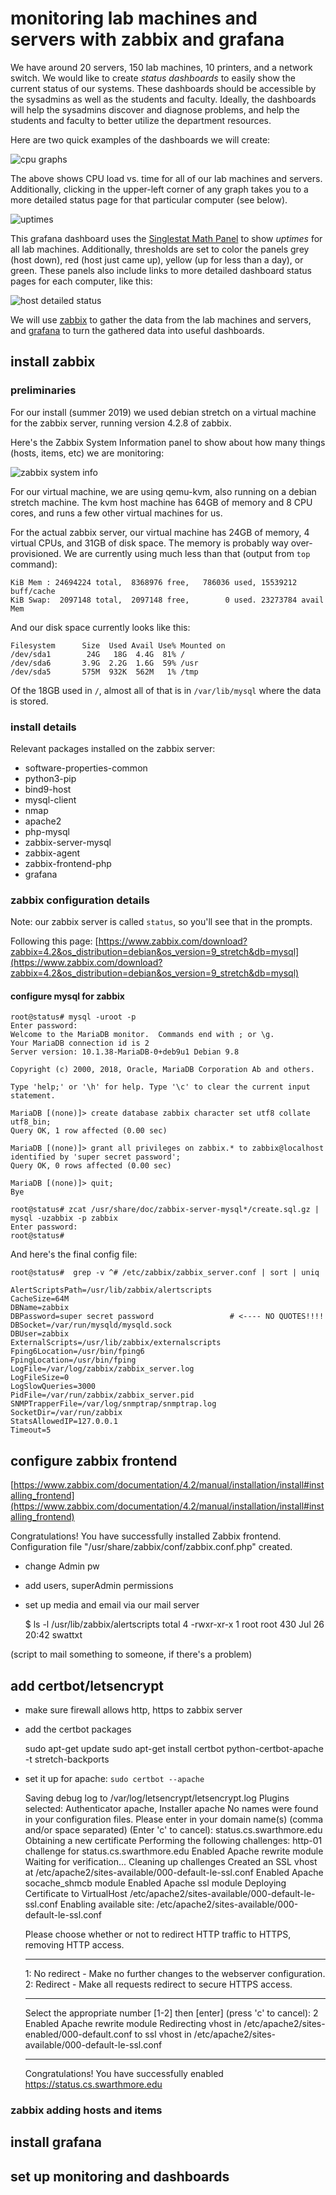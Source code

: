 # monitoring lab machines and servers with zabbix and grafana

We have around 20 servers, 150 lab machines, 10 printers, and a network
switch. We would like to create *status dashboards* to easily show the
current status of our systems. These dashboards should be accessible by the
sysadmins as well as the students and faculty. Ideally, the dashboards
will help the sysadmins discover and diagnose problems, and help the
students and faculty to better utilize the department resources.

Here are two quick examples of the dashboards we will create:

![cpu graphs](images/cpuloads.png)

The above shows CPU load vs. time for all of our lab machines and
servers. Additionally, clicking in the upper-left corner of any graph
takes you to a more detailed status page for that particular computer
(see below).

![uptimes](images/uptimes.png)

This grafana dashboard uses the 
[Singlestat Math Panel](https://grafana.com/grafana/plugins/blackmirror1-singlestat-math-panel)
to show *uptimes* for all lab machines. Additionally, thresholds are set
to color the panels grey (host down), red (host just came up), yellow (up
for less than a day), or green. These panels also include links to 
more detailed dashboard status pages for each computer, like this:

![host detailed status](images/hoststatus.png)

We will use [zabbix](https://www.zabbix.com/manuals) to gather 
the data from the lab machines and servers, and
[grafana](https://grafana.com/) to turn the gathered data into
useful dashboards.

## install zabbix

### preliminaries

For our install (summer 2019) we used debian stretch on a virtual
machine for the zabbix server, running version 4.2.8 of zabbix.

Here's the Zabbix System Information panel to show about how many things
(hosts, items, etc) we are monitoring:

![zabbix system info](images/zabbixSysInfo.png)

For our virtual machine, we are using qemu-kvm, also running on a debian
stretch machine. The kvm host machine has 64GB of memory and 8 CPU
cores, and runs a few other virtual machines for us.

For the actual zabbix server, our virtual machine has 24GB of memory,
4 virtual CPUs, and 31GB of disk space. The memory is probably way
over-provisioned. We are currently using much less than that (output 
from `top` command):

    KiB Mem : 24694224 total,  8368976 free,   786036 used, 15539212 buff/cache
    KiB Swap:  2097148 total,  2097148 free,        0 used. 23273784 avail Mem

And our disk space currently looks like this:

    Filesystem      Size  Used Avail Use% Mounted on
    /dev/sda1        24G   18G  4.4G  81% /
    /dev/sda6       3.9G  2.2G  1.6G  59% /usr
    /dev/sda5       575M  932K  562M   1% /tmp

Of the 18GB used in `/`, almost all of that is in `/var/lib/mysql` where
the data is stored.

### install details

Relevant packages installed on the zabbix server:

- software-properties-common
- python3-pip
- bind9-host
- mysql-client
- nmap
- apache2
- php-mysql
- zabbix-server-mysql
- zabbix-agent
- zabbix-frontend-php
- grafana

### zabbix configuration details

Note: our zabbix server is called `status`, so you'll see that in the prompts.

Following this page:
[https://www.zabbix.com/download?zabbix=4.2&os_distribution=debian&os_version=9_stretch&db=mysql](https://www.zabbix.com/download?zabbix=4.2&os_distribution=debian&os_version=9_stretch&db=mysql)

#### configure mysql for zabbix

    root@status# mysql -uroot -p
    Enter password: 
    Welcome to the MariaDB monitor.  Commands end with ; or \g.
    Your MariaDB connection id is 2
    Server version: 10.1.38-MariaDB-0+deb9u1 Debian 9.8
    
    Copyright (c) 2000, 2018, Oracle, MariaDB Corporation Ab and others.
    
    Type 'help;' or '\h' for help. Type '\c' to clear the current input statement.
    
    MariaDB [(none)]> create database zabbix character set utf8 collate utf8_bin;
    Query OK, 1 row affected (0.00 sec)
    
    MariaDB [(none)]> grant all privileges on zabbix.* to zabbix@localhost identified by 'super secret password';
    Query OK, 0 rows affected (0.00 sec)
    
    MariaDB [(none)]> quit;
    Bye
    
    root@status# zcat /usr/share/doc/zabbix-server-mysql*/create.sql.gz | mysql -uzabbix -p zabbix
    Enter password: 
    root@status# 

And here's the final config file:

    root@status#  grep -v ^# /etc/zabbix/zabbix_server.conf | sort | uniq
    
    AlertScriptsPath=/usr/lib/zabbix/alertscripts
    CacheSize=64M
    DBName=zabbix
    DBPassword=super secret password                 # <---- NO QUOTES!!!!
    DBSocket=/var/run/mysqld/mysqld.sock
    DBUser=zabbix
    ExternalScripts=/usr/lib/zabbix/externalscripts
    Fping6Location=/usr/bin/fping6
    FpingLocation=/usr/bin/fping
    LogFile=/var/log/zabbix/zabbix_server.log
    LogFileSize=0
    LogSlowQueries=3000
    PidFile=/var/run/zabbix/zabbix_server.pid
    SNMPTrapperFile=/var/log/snmptrap/snmptrap.log
    SocketDir=/var/run/zabbix
    StatsAllowedIP=127.0.0.1
    Timeout=5

## configure zabbix frontend

[https://www.zabbix.com/documentation/4.2/manual/installation/install#installing_frontend](https://www.zabbix.com/documentation/4.2/manual/installation/install#installing_frontend)

Congratulations! You have successfully installed Zabbix frontend.
Configuration file "/usr/share/zabbix/conf/zabbix.conf.php" created.

- change Admin pw
- add users, superAdmin permissions
- set up media and email via our mail server

    $ ls -l /usr/lib/zabbix/alertscripts
    total 4
    -rwxr-xr-x 1 root root 430 Jul 26 20:42 swattxt

(script to mail something to someone, if there's a problem)

## add certbot/letsencrypt

- make sure firewall allows http, https to zabbix server
- add the certbot packages

    sudo apt-get update
    sudo apt-get install certbot python-certbot-apache -t stretch-backports

- set it up for apache: `sudo certbot --apache`

    Saving debug log to /var/log/letsencrypt/letsencrypt.log
    Plugins selected: Authenticator apache, Installer apache
    No names were found in your configuration files. Please enter in your domain
    name(s) (comma and/or space separated)  (Enter 'c' to cancel): status.cs.swarthmore.edu
    Obtaining a new certificate
    Performing the following challenges:
    http-01 challenge for status.cs.swarthmore.edu
    Enabled Apache rewrite module
    Waiting for verification...
    Cleaning up challenges
    Created an SSL vhost at /etc/apache2/sites-available/000-default-le-ssl.conf
    Enabled Apache socache_shmcb module
    Enabled Apache ssl module
    Deploying Certificate to VirtualHost /etc/apache2/sites-available/000-default-le-ssl.conf
    Enabling available site: /etc/apache2/sites-available/000-default-le-ssl.conf
     
    Please choose whether or not to redirect HTTP traffic to HTTPS, removing HTTP access.
    - - - - - - - - - - - - - - - - - - - - - - - - - - - - - - - - - - - - - - - -
    1: No redirect - Make no further changes to the webserver configuration.
    2: Redirect - Make all requests redirect to secure HTTPS access. 
    - - - - - - - - - - - - - - - - - - - - - - - - - - - - - - - - - - - - - - - -
    Select the appropriate number [1-2] then [enter] (press 'c' to cancel): 2
    Enabled Apache rewrite module
    Redirecting vhost in /etc/apache2/sites-enabled/000-default.conf to ssl vhost in /etc/apache2/sites-available/000-default-le-ssl.conf
    
    - - - - - - - - - - - - - - - - - - - - - - - - - - - - - - - - - - - - - - - -
    Congratulations! You have successfully enabled https://status.cs.swarthmore.edu

### zabbix adding hosts and items

## install grafana

## set up monitoring and dashboards
